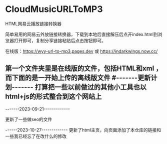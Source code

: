 # CloudMusicURLToMP3
HTML网易云播放链接转换器

简单易用的网易云外放链接转换器，下载到本地后直接解压后点开index.html到浏览器打开即可，复制分享链接粘贴后点击按钮即可。

在线版：https://wyy-url-to-mp3.pages.dev 或 https://indarkwings.now.cc/

第一个文件夹里是在线版的文件，包括HTML和xml ，而下面的是一开始上传的离线版文件
#-------更新计划-------
打算把一些以前做过的其他小工具也以html+js的形式整合到这个网站上
---------------------


-------2023-09-21-------------

更新了一些做seo的文件

------2023-10-27-------------
更新了html主页，向页面添加了本仓库的链接和一些我已经忘了在改什么的修改
